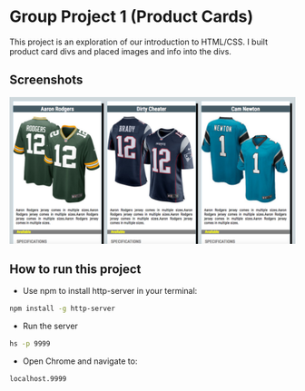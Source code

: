 # Group Project 1 (Product Cards)

This project is an exploration of our introduction to HTML/CSS. I built product card divs and placed images and info into the divs. 

## Screenshots
![main screenshot](./screenshots/Group1_productCards.png)


## How to run this project
* Use npm to install http-server in your terminal:
```sh 
npm install -g http-server
```
* Run the server
```sh
hs -p 9999
```
* Open Chrome and navigate to:
```
localhost.9999
```
